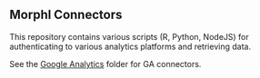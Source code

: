 ## Morphl Connectors

This repository contains various scripts (R, Python, NodeJS) for authenticating to various analytics platforms and retrieving data.

See the [Google Analytics](https://github.com/Morphl-Project/MorphL-Connectors/tree/master/google-analytics) folder for GA connectors.